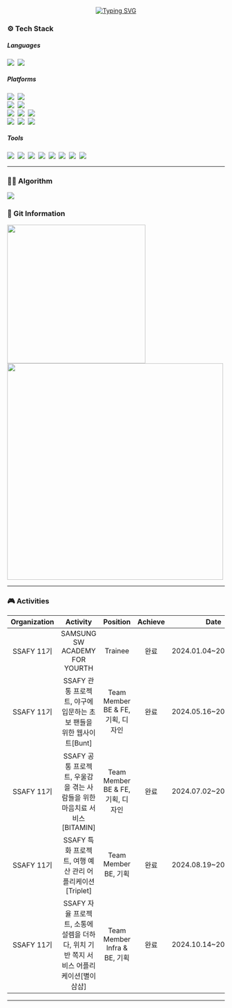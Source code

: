 <p align="center">
  <a href="https://git.io/typing-svg">
    <img src="https://readme-typing-svg.herokuapp.com?font=Oleo+Script&color=9D9ED2&size=35&center=true&vCenter=true&width=404&height=53&lines=%E3%80%80%E3%80%80Hi+!+%2C+I'm+Suhyun.+%E3%80%80%E3%80%80" alt="Typing SVG">
  </a>
</p>
<div>
  <p align="center">
    <h3>⚙ Tech Stack</h3>
    <div>
    <h5>Languages</h5>
    <img src="https://img.shields.io/badge/Java-orange?style=flat-square&logo=java&logoColor=white"/></a>&nbsp
    <img src="https://img.shields.io/badge/JavaScript-yellow?style=flat-square&logo=javascript&logoColor=white"/></a>&nbsp
    </div>
    <div>
    <h5>Platforms</h5>
    <img src="https://img.shields.io/badge/Spring-6DB33F?style=flat-square&logo=Spring&logoColor=white"/></a>&nbsp
    <img src="https://img.shields.io/badge/Spring Boot-6DB33F?style=flat-square&logo=Spring Boot&logoColor=white"/></a>&nbsp  
    </div>
    <div>
    <img src="https://img.shields.io/badge/React-61DAFB?style=flat-square&logo=react&logoColor=white"/></a>&nbsp
    <img src="https://img.shields.io/badge/Vue.js-4FC08D?style=flat-square&logo=Vue.js&logoColor=white"/></a>&nbsp
    </div>
    <div>
    <img src="https://img.shields.io/badge/MySQL-4479A1?style=flat-square&logo=MySQL&logoColor=white"/></a>&nbsp
    <img src="https://img.shields.io/badge/PostgreSQL-316192?style=flat-square&logo=postgresql&logoColor=white"/></a>&nbsp
    <img src="https://img.shields.io/badge/redis-%23DD0031.svg?&style=flat-square&logo=redis&logoColor=white"/></a>&nbsp
    </div>
    <div>
    <img src="https://img.shields.io/badge/Docker-2496ED?style=flat-square&logo=Docker&logoColor=white"/></a>&nbsp
    <img src="https://img.shields.io/badge/Linux-FCC624?style=flat-square&logo=Linux&logoColor=white"/></a>&nbsp
    <img src="https://img.shields.io/badge/Ubuntu-E95420?style=flat-square&logo=ubuntu&logoColor=white"/></a>&nbsp
    </div>
    <div>
    <h5>Tools</h5>
    <img src="https://img.shields.io/badge/IntelliJ-000000?style=flat-square&logo=IntelliJidea&logoColor=white"/></a>&nbsp
    <img src="https://img.shields.io/badge/Visual Studio Code-007ACC?style=flat-square&logo=visualstudiocode&logoColor=white"/></a>&nbsp 
    <img src="https://img.shields.io/badge/Tomcat-F8DC75?style=flat-square&logo=apachetomcat&logoColor=ffffff"/></a>&nbsp
    <img src="https://img.shields.io/badge/GitHub-181717?style=flat-square&logo=github&logoColor=ffffff"/></a>&nbsp
    <img src="https://img.shields.io/badge/GitLab-FC6D26?style=flat-square&logo=gitlab&logoColor=ffffff"/></a>&nbsp
    <img src="https://img.shields.io/badge/Jira-0052CC?style=flat-square&logo=jira&logoColor=ffffff"/></a>&nbsp
    <img src="https://img.shields.io/badge/Notion-000000?style=flat-square&logo=notion&logoColor=ffffff"/></a>&nbsp
    <img src="https://img.shields.io/badge/Jenkins-D24939?style=flat-square&logo=Jenkins&logoColor=white"></a>&nbsp
    </div>
  </p>
</div>
<hr>
<div>
  <h3>🤹‍♀️ Algorithm</h3>
  <img src="http://mazassumnida.wtf/api/v2/generate_badge?boj=tngus0658">
</div>
<div>
  <h3>📑 Git Information</h3>
  <p>
  <img width=320 src="https://github-readme-stats.vercel.app/api/top-langs/?username=lshyunee&layout=donut&theme=radical">
  <img width=500 src="https://streak-stats.demolab.com?user=lshyunee&theme=react&hide_border=true&border_radius=5.5&date_format=M%20j%5B%2C%20Y%5D">
  </p>
</div>
<hr>
<div>
  <h3>🎮 Activities</h3>
  
  |Organization|Activity|Position|Achieve|Date|
  |:---:|:---:|:---:|:---:|:---:|
  |SSAFY 11기|SAMSUNG SW ACADEMY FOR YOURTH|Trainee|완료|2024.01.04~2024.12.29|
  |SSAFY 11기|SSAFY 관통 프로젝트, 야구에 입문하는 초보 팬들을 위한 웹사이트[Bunt]|Team Member<br> BE & FE, 기획, 디자인|완료|2024.05.16~2024.05.23|
  |SSAFY 11기|SSAFY 공통 프로젝트, 우울감을 겪는 사람들을 위한 마음치료 서비스[BITAMIN]|Team Member<br> BE & FE, 기획, 디자인|완료|2024.07.02~2024.08.15|
  |SSAFY 11기|SSAFY 특화 프로젝트, 여행 예산 관리 어플리케이션[Triplet]|Team Member<br> BE, 기획|완료|2024.08.19~2024.10.11|
  |SSAFY 11기|SSAFY 자율 프로젝트, 소통에 설렘을 더하다, 위치 기반 쪽지 서비스 어플리케이션[별이삼샵]|Team Member<br> Infra & BE, 기획|완료|2024.10.14~2024.11.19|
</div>
<hr>
